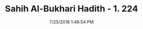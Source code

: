 ---
title        : "Sahih Al-Bukhari Hadith - 1. 224"
date         : 7/25/2018 1:48:54 PM
draft        : false
type         : "hadith"
layout       : "hadith"
BookCode     : "SHB"
VolumeNumber : "1"
HadithNumber : "224"
categories  :  ["Ablution-Passing urine while sitting or standing"]
tags  :  ["Hudhaifa"]
---
